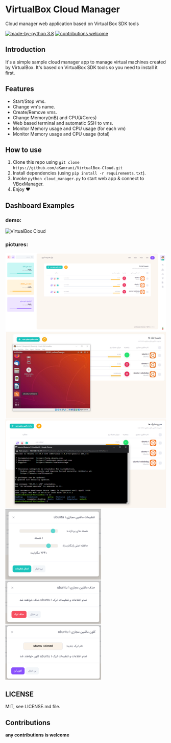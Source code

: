 # VirtualBox Cloud Manager
Cloud manager web application based on Virtual Box SDK tools


[![made-by-python 3.8](https://img.shields.io/badge/Made%20By-Python-blue?style=for-the-badge&logo=python)](https://www.python.org/)
[![contributions welcome](https://img.shields.io/badge/contributions-welcome-brightgreen.svg?style=for-the-badge)](https://github.com/aKamrani/VirtualBox-Cloud)

## Introduction
It's a simple sample cloud manager app to manage virtual machines created by VirtualBox.
It's based on VirtualBox SDK tools so you need to install it first.

## Features
* Start/Stop vms.
* Change vm's name.
* Create/Remove vms.
* Change Memory(mB) and CPU(#Cores)
* Web based terminal and automatic SSH to vms.
* Monitor Memory usage and CPU usage (for each vm)
* Monitor Memory usage and CPU usage (total)

## How to use
1) Clone this repo using `git clone https://github.com/aKamrani/VirtualBox-Cloud.git`
2) Install dependencies (using `pip install -r requirements.txt`).
3) Invoke `python cloud_manager.py` to start web app & connect to VBoxManager.
4) Enjoy ❤

## Dashboard Examples
### demo:
![VirtualBox Cloud](./images/video.gif)

### pictures:
![VirtualBox Cloud](./images/1.png)
![VirtualBox Cloud](./images/2.png)
![VirtualBox Cloud](./images/6.png)
<img src="https://github.com/aKamrani/VirtualBox-Cloud/blob/main/images/3.png" width="300">
<img src="https://github.com/aKamrani/VirtualBox-Cloud/blob/main/images/4.png" width="300">
<img src="https://github.com/aKamrani/VirtualBox-Cloud/blob/main/images/5.png" width="300">

## LICENSE
MIT, see LICENSE.md file.

## Contributions
**any contributions is welcome**
